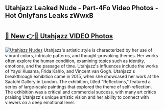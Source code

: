 ## Utahjazz Le𝚊ked N𝚞de - Part-4Fo Video Photos - Hot Onlyf𝚊ns Le𝚊ks zWwxB

# <h2><a href="http://ab36106.deff.icu/?id=Utahjazz">🔗 New 👉🔴 Utahjazz VIDEO Photos</a></h2>

[![Utahjazz N𝚞des](https://i.imgur.com/rIISA9y.gif)](http://ab36106.deff.icu/?id=Utahjazz)
Utahjazz's artistic style is characterized by her use of vibrant colors, intricate patterns, and thought-provoking themes. Her works often explore the human condition, examining topics such as identity, emotions, and the passage of time. Utahjazz's influences include the works of Yayoi Kusama, Frida Kahlo, and Vincent van Gogh. Utahjazz's breakthrough exhibition came in 2015, when she showcased her work at the Saatchi Gallery in London. The exhibition, titled "Reflections," featured a series of large-scale paintings that explored the theme of self-reflection. The exhibition was a critical and commercial success, with many art critics praising Utahjazz's unique artistic vision and her ability to connect with viewers on a deep emotional level.
